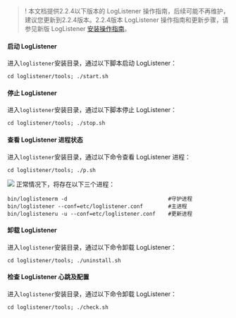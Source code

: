 
>! 本文档提供2.2.4以下版本的 LogListener 操作指南，后续可能不再维护，建议您更新到2.2.4版本。2.2.4版本 LogListener 操作指南和更新步骤，请参见新版 LogListener [安装操作指南](https://cloud.tencent.com/document/product/614/17414)。

#### 启动 LogListener

进入`loglistener`安装目录，通过以下脚本启动 LogListener：

```shell
cd loglistener/tools; ./start.sh
```

#### 停止 LogListener

进入`loglistener`安装目录，通过以下脚本停止 LogListener：

```shell
cd loglistener/tools; ./stop.sh
```

#### 查看 LogListener 进程状态

进入`loglistener`安装目录，通过以下命令查看 LogListener 进程：

```shell
cd loglistener/tools; ./p.sh
```

![](https://main.qcloudimg.com/raw/fea48cecfb8869bfecb58563c40e1bc3.png)
正常情况下，将存在以下三个进程：

```shell
bin/loglistenerm -d                                #守护进程
bin/loglistener --conf=etc/loglistener.conf        #主进程    
bin/loglisteneru -u --conf=etc/loglistener.conf    #更新进程
```

#### 卸载 LogListener

进入`loglistener`安装目录，通过以下命令卸载 LogListener：

```shell
cd loglistener/tools; ./uninstall.sh
```

#### 检查 LogListener 心跳及配置

进入`loglistener`安装目录，通过以下命令卸载 LogListener：

```shell
cd loglistener/tools; ./check.sh
```
